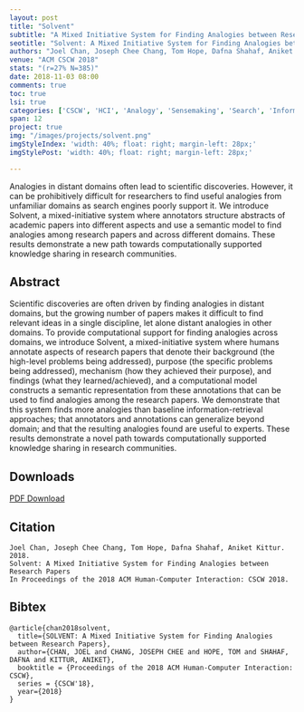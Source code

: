 ```yaml
---
layout: post
title: "Solvent"
subtitle: "A Mixed Initiative System for Finding Analogies between Research Papers"
seotitle: "Solvent: A Mixed Initiative System for Finding Analogies between Research Papers (CSCW 2018)"
authors: "Joel Chan, Joseph Chee Chang, Tom Hope, Dafna Shahaf, Aniket Kittur."
venue: "ACM CSCW 2018"
stats: "(r=27% N=385)"
date: 2018-11-03 08:00
comments: true
toc: true
lsi: true
categories: ['CSCW', 'HCI', 'Analogy', 'Sensemaking', 'Search', 'Information Retrieval', 'Crowdsourcing', 'Machine Learning']
span: 12
project: true
img: "/images/projects/solvent.png"
imgStyleIndex: 'width: 40%; float: right; margin-left: 28px;'
imgStylePost: 'width: 40%; float: right; margin-left: 28px;'

---
```


Analogies in distant domains often lead to scientific discoveries. However, it
can be prohibitively difficult for researchers to find useful analogies from
unfamiliar domains as search engines poorly support it. We introduce Solvent, a
mixed-initiative system where annotators structure abstracts of academic papers
into different aspects and use a semantic model to find analogies among
research papers and across different domains. These results demonstrate a new
path towards computationally supported knowledge sharing in research
communities.

<!--more-->

Abstract
----------------------

Scientific discoveries are often driven by finding analogies in distant
domains, but the growing number of papers makes it difficult to find relevant
ideas in a single discipline, let alone distant analogies in other domains. To
provide computational support for finding analogies across domains, we
introduce Solvent, a mixed-initiative system where humans annotate aspects of
research papers that denote their background (the high-level problems being
addressed), purpose (the specific problems being addressed), mechanism (how
they achieved their purpose), and findings (what they learned/achieved), and a
computational model constructs a semantic representation from these annotations
that can be used to find analogies among the research papers. We demonstrate
that this system finds more analogies than baseline information-retrieval
approaches; that annotators and annotations can generalize beyond domain; and
that the resulting analogies found are useful to experts. These results
demonstrate a novel path towards computationally supported knowledge sharing in
research communities.


Downloads
----------------------
<a class="btn btn-default" href="/images/papers/solvent.pdf" target='_blank' onclick="_gaq.push(['_trackEvent', 'Paper', 'Solvent', 'PDF']);" role="button">PDF Download</a>


Citation
----------------------
```
Joel Chan, Joseph Chee Chang, Tom Hope, Dafna Shahaf, Aniket Kittur. 2018.
Solvent: A Mixed Initiative System for Finding Analogies between Research Papers
In Proceedings of the 2018 ACM Human-Computer Interaction: CSCW 2018.
```

Bibtex
----------------------
```
@article{chan2018solvent,
  title={SOLVENT: A Mixed Initiative System for Finding Analogies between Research Papers},
  author={CHAN, JOEL and CHANG, JOSEPH CHEE and HOPE, TOM and SHAHAF, DAFNA and KITTUR, ANIKET},
  booktitle = {Proceedings of the 2018 ACM Human-Computer Interaction: CSCW},
  series = {CSCW'18},
  year={2018}
}
```
